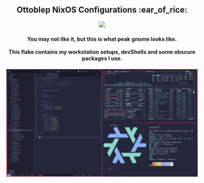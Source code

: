 <h2 align="center">Ottoblep NixOS Configurations :ear_of_rice:</h2>

<p align="center">
  <img src="https://raw.githubusercontent.com/catppuccin/catppuccin/main/assets/palette/macchiato.png" width="400" />
</p>

<h4 align="center">You may not like it, but this is what peak gnome looks like. <br><br>This flake contains my workstation setups, devShells and some obscure packages I use.</h4>
<h4 align="center"></h4>

![](./images/example.png)